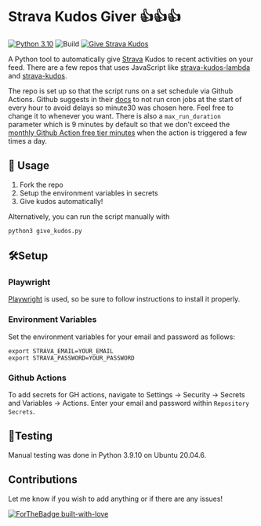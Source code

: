 # Strava Kudos Giver 👍👍👍

[![Python 3.10](https://img.shields.io/badge/python-3.10-blue.svg)](https://www.python.org/downloads/release/python-3100/) ![Build](https://github.com/MaksimMisin/strava-kudos/actions/workflows/build.yml/badge.svg) [![Give Strava Kudos](https://github.com/isaac-chung/strava-kudos/actions/workflows/give_kudos.yml/badge.svg)](https://github.com/isaac-chung/strava-kudos/actions/workflows/give_kudos.yml)

A Python tool to automatically give [Strava](https://www.strava.com) Kudos to recent activities on your feed. There are a few repos that uses JavaScript like [strava-kudos-lambda](https://github.com/mjad-org/strava-kudos-lambda) and [strava-kudos](https://github.com/rnvo/strava-kudos).

The repo is set up so that the script runs on a set schedule via Github Actions. Github suggests in their [docs](https://docs.github.com/en/actions/using-workflows/events-that-trigger-workflows#schedule) to not run cron jobs at the start of every hour to avoid delays so minute30 was chosen here. Feel free to change it to whenever you want. There is also a `max_run_duration` parameter which is 9 minutes by default so that we don't exceed the [monthly Github Action free tier minutes](https://docs.github.com/en/billing/managing-billing-for-github-actions/about-billing-for-github-actions#included-storage-and-minutes) when the action is triggered a few times a day.

## 🏃 Usage
1. Fork the repo
2. Setup the environment variables in secrets
3. Give kudos automatically!

Alternatively, you can run the script manually with
```
python3 give_kudos.py
```

## 🛠️Setup

### Playwright
[Playwright](https://github.com/microsoft/playwright-python) is used, so be sure to follow instructions to install it properly.

### Environment Variables

Set the environment variables for your email and password as follows:
```
export STRAVA_EMAIL=YOUR_EMAIL
export STRAVA_PASSWORD=YOUR_PASSWORD
```

### Github Actions
To add secrets for GH actions, navigate to Settings -> Security -> Secrets and Variables -> Actions. Enter your email and password within `Repository Secrets`.

## 🔬Testing
Manual testing was done in Python 3.9.10 on Ubuntu 20.04.6.

## Contributions
Let me know if you wish to add anything or if there are any issues!

[![ForTheBadge built-with-love](http://ForTheBadge.com/images/badges/built-with-love.svg)](https://GitHub.com/Naereen/)
